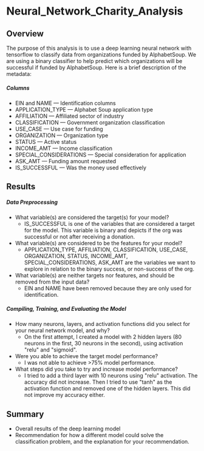 # Neural_Network_Charity_Analysis

## Overview
The purpose of this analysis is to use a deep learning neural network with tensorflow to classify data from organizations funded by AlphabetSoup. We are using a binary classifier to help predict which organizations will be successful if funded by AlphabetSoup. Here is a brief description of the metadata:

##### Columns
- EIN and NAME — Identification columns
- APPLICATION_TYPE — Alphabet Soup application type
- AFFILIATION — Affiliated sector of industry
- CLASSIFICATION — Government organization classification
- USE_CASE — Use case for funding
- ORGANIZATION — Organization type
- STATUS — Active status
- INCOME_AMT — Income classification
- SPECIAL_CONSIDERATIONS — Special consideration for application
- ASK_AMT — Funding amount requested
- IS_SUCCESSFUL — Was the money used effectively

## Results

##### Data Preprocessing
- What variable(s) are considered the target(s) for your model?
  - IS_SUCCESSFUL is one of the variables that are considered a target for the model. This variable is binary and depicts if the org was successful or not after receiving a donation.
- What variable(s) are considered to be the features for your model?
  - APPLICATION_TYPE, AFFILIATION, CLASSIFICATION, USE_CASE, ORGANIZATION, STATUS, INCOME_AMT, SPECIAL_CONSIDERATIONS, ASK_AMT are the variables we want to explore in relation to the binary success, or non-success of the org.
- What variable(s) are neither targets nor features, and should be removed from the input data?
  - EIN and NAME have been removed because they are only used for identification.

##### Compiling, Training, and Evaluating the Model
- How many neurons, layers, and activation functions did you select for your neural network model, and why?
  - On the first attempt, I created a model with 2 hidden layers (80 neurons in the first, 30 neurons in the second), using activation "relu" and "sigmoid".
- Were you able to achieve the target model performance?
  - I was not able to achieve >75% model performance.
- What steps did you take to try and increase model performance?
  - I tried to add a third layer with 10 neurons using "relu" activation. The accuracy did not increase. Then I tried to use "tanh" as the activation function and removed one of the hidden layers. This did not improve my accuracy either.


## Summary

- Overall results of the deep learning model
- Recommendation for how a different model could solve the classification problem, and the explanation for your recommendation.
